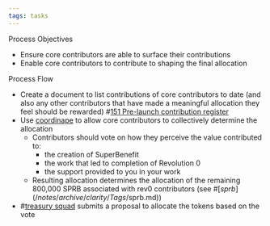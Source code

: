 ```yaml
---
tags: tasks
---
```

Process Objectives
- Ensure core contributors are able to surface their contributions
- Enable core contributors to contribute to shaping the final allocation

Process Flow
- Create a document to list contributions of core contributors to date (and also any other contributors that have made a meaningful allocation they feel should be rewarded) #[151 Pre-launch contribution register](151%20Pre-launch%20contribution%20register) 
- Use [coordinape](http://coordinape.com) to allow core contributors to collectively determine the allocation
	- Contributors should vote on how they perceive the value contributed to:
		- the creation of SuperBenefit
		- the work that led to completion of Revolution 0
		- the support provided to you in your work
	- Resulting allocation determines the allocation of the remaining 800,000 SPRB associated with rev0 contributors (see #[$sprb](/notes/archive/clarity/Tags/$sprb.md))
- #[treasury squad](/notes/archive/clarity/Tags/treasury%20squad.md) submits a proposal to allocate the tokens based on the vote
